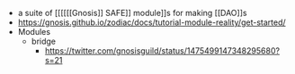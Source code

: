 - a suite of [[[[[[Gnosis]] SAFE]] module]]s for making [[DAO]]s
- https://gnosis.github.io/zodiac/docs/tutorial-module-reality/get-started/
- Modules
    - bridge
        - https://twitter.com/gnosisguild/status/1475499147348295680?s=21
